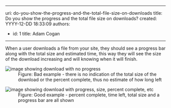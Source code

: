 

---
uri: do-you-show-the-progress-and-the-total-file-size-on-downloads
title: Do you show the progress and the total file size on downloads?
created: YYYY-12-DD 18:33:09
authors:
  - id: 1
    title: Adam Cogan
---




<span class='intro'> <p>
                    When a user downloads a file from your site, they should see a progress bar along with
                    the total size and estimated time, this way they will see the size of the download
                    increasing and will knowing when it will finish.​​</p> </span>

<dl class="badImage"><dt>
                        <img src="/PublishingImages/bar-progress-bad.jpg" alt="image showing download with no progress" /></dt><dd>
                        Figure&#58; Bad example - there is no indication of the total size of the download or
                        the percent complete, thus no estimate of how long left</dd></dl><dl class="goodImage"><dt>
                        <img src="/PublishingImages/bar-progress-good.jpg" alt="image showing download with progress, size, percent complete, etc" /></dt><dd>
                        Figure&#58; Good example - percent complete, time left, total size and a progress bar
                        are all shown</dd></dl>


